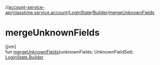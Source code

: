 //[account-service-api](../../../../index.md)/[classtime.service.account](../../index.md)/[LoginState](../index.md)/[Builder](index.md)/[mergeUnknownFields](merge-unknown-fields.md)

# mergeUnknownFields

[jvm]\
fun [mergeUnknownFields](merge-unknown-fields.md)(unknownFields: UnknownFieldSet): [LoginState.Builder](index.md)
